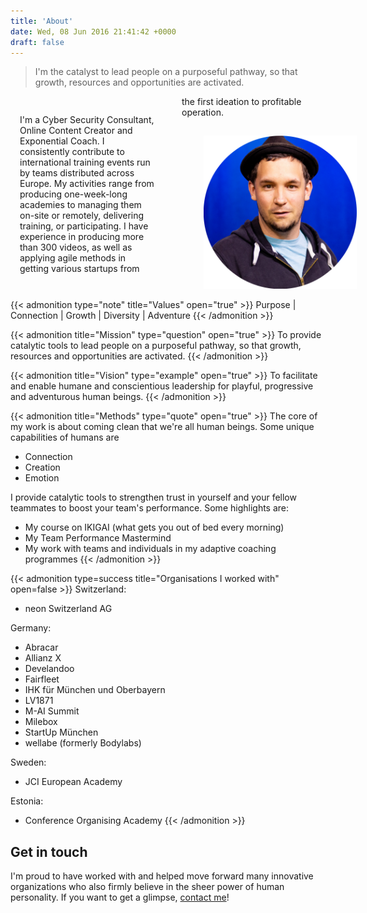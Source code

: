 ```yaml
---
title: 'About'
date: Wed, 08 Jun 2016 21:41:42 +0000
draft: false
---
```


> I'm the catalyst to lead people on a purposeful pathway, so that growth, resources and opportunities are activated.

<div style="-webkit-column-count: 2; -moz-column-count: 2; column-count: 2;">
<div style="padding:15px;">

I'm a Cyber Security Consultant, Online Content Creator and Exponential Coach. I consistently contribute to international training events run by teams distributed across Europe. My activities range from producing one-week-long academies to managing them on-site or remotely, delivering training, or participating. I have experience in producing more than 300 videos, as well as applying agile methods in getting various startups from the first ideation to profitable operation.

</div>
<div style="vertical-align:middle; align:center;">
<img src="portrait_Mark_Cheret_circle.png" alt="Mark Cheret Portrait" style="width:300px; padding-left:50px;"/>
</div>
</div>

{{< admonition type="note" title="Values" open="true" >}}
Purpose | Connection | Growth | Diversity | Adventure
{{< /admonition >}}

{{< admonition title="Mission" type="question" open="true" >}}
To provide catalytic tools to lead people on a purposeful pathway, so that growth, resources and opportunities are activated.
{{< /admonition >}}

{{< admonition title="Vision" type="example" open="true" >}}
To facilitate and enable humane and conscientious leadership for playful, progressive and adventurous human beings.
{{< /admonition >}}

{{< admonition title="Methods" type="quote" open="true" >}}
The core of my work is about coming clean that we're all human beings. Some unique capabilities of humans are

* Connection
* Creation
* Emotion

I provide catalytic tools to strengthen trust in yourself and your fellow teammates to boost your team's performance. Some highlights are:

* My course on IKIGAI (what gets you out of bed every morning)
* My Team Performance Mastermind
* My work with teams and individuals in my adaptive coaching programmes
{{< /admonition >}}

{{< admonition type=success title="Organisations I worked with" open=false >}}
Switzerland:

* neon Switzerland AG

Germany:

* Abracar
* Allianz X
* Develandoo
* Fairfleet
* IHK für München und Oberbayern
* LV1871
* M-AI Summit
* Milebox
* StartUp München
* wellabe (formerly Bodylabs)

Sweden:

* JCI European Academy

Estonia:

* Conference Organising Academy
{{< /admonition >}}

## Get in touch

I'm proud to have worked with and helped move forward many innovative organizations who also firmly believe in the sheer power of human personality. If you want to get a glimpse, [contact me](https://cheret.de/contact/)!
